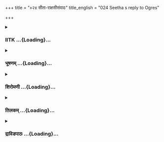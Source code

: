 +++
title = "०२४ सीता-राक्षसीसंवादः"
title_english = "024 Seetha s reply to Ogres"

+++
<div caption="श्रीराम-हरिसीताराममूर्ति-घनपाठिभ्यां वचनम्" class="audioEmbed" src="https://archive.org/download/Ramayana-recitation-Sriram-harisItArAmamUrti-Ghanapaati-v2/Kanda_5/Kanda_5_SK-024-Seetha_s_reply_to_Ogres.mp3"></div>

<div class="js_include collapsed" newlevelforh1="3" title="IITK" unfilled url="/purANam/rAmAyaNam/audIchya-pAThaH/iitk/5_sundarakANDam/04-sItA-pIDanam/024_sItA-rAxasIsaMvAdaH.md">
<details><summary><h3>IITK ...{Loading}...</h3></summary>

The ogresses chide Sita who resolutely condemned Ravana.



#### श्लोकः
##### मूलम्
ततः सीतामुपागम्य राक्षस्यो विकृताननाः।  
परुषं परुषा नार्य ऊचुस्तां वाक्यमप्रियम्॥5.24.1॥

##### शब्दार्थः
ततः then, परुषाः harsh, विकृताननाः hideous, राक्षस्यः नार्यः ogresses, तां सीताम् that Sita, उपागम्य having approached, अप्रियम् unbecoming, वाक्यम् words, परुषम् harshly, ऊचुः uttered.

##### आङ्ग्लानुवादः
Then the hideous ogresses approached Sita and spoke these harsh words in an unbecoming mannerः



#### श्लोकः
##### मूलम्
किं त्वमन्तःपुरे सीते सर्वभूतमनोहरे।  
महार्हशयनोपेते न वासमनुमन्यसे॥5.24.2॥

##### शब्दार्थः
सीते O Sita, त्वम् yourself, सर्वभूतमनोहरे delightful for all, महार्हशयनोपेते furnished with fine bedsteads, अन्तःपुरे in the women's chambers, वासम् residence, किम् why, नानुमन्यसे not willing?

##### आङ्ग्लानुवादः
'O Sita why don't you agree to dwell in Ravana's inner apartment furnished with fine bedsteads, and which is delightful?



#### श्लोकः
##### मूलम्
मानुषी मानुषस्यैव भार्यात्वं बहुमन्यसे।  
प्रत्याहर मनो रामान्न त्वं जातु भविष्यसि॥5.24.3॥

##### शब्दार्थः
मानुषी being a woman, मानुषस्यैव of a man only, भार्यात्वम् being wife, बहुमन्यसे you are holding this in high esteem, रामात् from Rama, मनः  mind, प्रत्यहर you may turn, त्वम् you, जातु indeed, न भविष्यसि will not live.

##### आङ्ग्लानुवादः
'You are  a woman, wife of Rama, an ordinary mortal you are holding in high esteem. Withdraw your mind from Rama or else you will not survive.



#### श्लोकः
##### मूलम्
त्रैलोक्यवसुभोक्तारं रावणं राक्षसेश्वरम्।  
भर्तारमुपसङ्गम्य विहरस्व यथासुखम्॥5.24.4॥

##### शब्दार्थः
त्रैलोक्यवसुभोक्तारम् enjoy the wealth of the three worlds, राक्षसेश्वरम् demon king, रावणम् Ravana, भर्तारम् as husband, उपसङ्गम्य after uniting yourself, यथासुखम् pleasure, विहरस्व sport with him.

##### आङ्ग्लानुवादः




#### श्लोकः
##### मूलम्
मानुषी मानुषं तं तु राममिच्छसि शोभने।  
राज्याद्भ्र्रष्टमसिद्धार्थं विक्लवं त्वमनिन्दिते॥5.24.5॥

##### शब्दार्थः
शोभने O charming lady, अनिन्दिते blameless one, मानुषी a woman, त्वं तु you too, राज्यात् from the kingdom, भ्रष्टम् dethroned, असिद्धार्थम् one who is not successful, विक्लवम् distressed, मानुषम् human, तं him, रामम् Rama only, इच्छसि wanting.

##### आङ्ग्लानुवादः
'O charming lady you have an irreproachable beauty and grace. Why do you think of human Rama only who has been dethroned from the kingdom. He is only a human being who is unsuccessful and distressful.'



#### श्लोकः
##### मूलम्
राक्षसीनां वचः श्रुत्वा सीता पद्मनिभेक्षणा।  
नेत्राभ्यामश्रुपूर्णाभ्यामिदं वचनमब्रवीत्॥5.24.6॥

##### शब्दार्थः
पद्मनिभेक्षणा a lady with eyes like lotus petals, सीता Sita, राक्षसीनाम् of the ogresses, वचः words, श्रुत्वा on hearing, अश्रुपूर्णाभ्याम् those filled with tears, नेत्राभ्याम् with both eyes, इदम् this way, वचनम् words, अब्रवीत् spoke.

##### आङ्ग्लानुवादः
Hearing the words of the ogresses, Sita with eyes like lotus petals full of tears replied  
this wayः



#### श्लोकः
##### मूलम्
यदिदं लोकविद्विष्टमुदाहरथ सङ्गताः।  
नैतन्मनसि वाक्यं मे किल्बिषं प्रतिभाति वः॥5.24.7॥

##### शब्दार्थः
सङ्गताः joined together, लोकविद्विष्टम् not acceptable to the world, यत् such, इदम् this, मे my, वाक्यम् words, उदाहरथ you spoke, एतत् this way, वः addressed by you, मनसि in mind, किल्बिषम् sinful, न प्रतिभाति not thought.

##### आङ्ग्लानुवादः




#### श्लोकः
##### मूलम्
न मानुषी राक्षसस्य भार्या भवितुमर्हति।  
कामं खादत मां सर्वा न करिष्यामि वो वचः॥5.24.8॥

##### शब्दार्थः
मानुषी  a human being, राक्षसस्य ogre's, भार्या wife, भवितुम् to become, न अर्हति ought not to be, सर्वाः all of you, कामम् freely, माम्  me, खादत eat, वः addressed by you, वचः words, न करिष्यामि I will not do.

##### आङ्ग्लानुवादः




#### श्लोकः
##### मूलम्
दीनो वा राज्यहीनो वा यो मे भर्ता स मे गुरुः।  
तं नित्यमनुरक्तास्मि यथा सूर्यं सुवर्चला॥5.24.9॥

##### शब्दार्थः
दीनो वा a dejected one, राज्यहीनो वा a king who lost his kingdom, यः he who, मे my, भर्ता husband, सः he, मे my, गुरुः lord, सुवर्चला Suvarchala, सूर्यं यथा just as to Sungod, नित्यम् ever, तम् him, अनुरक्ता devoted, अस्मि I am.

##### आङ्ग्लानुवादः
'Dejected or dethroned from the kingdom, Rama is my lawful husband. I will ever remain devoted to Rama as Suvarchala, wife of the Sungod is to him.



#### श्लोकः
##### मूलम्
यथा शची महाभागा शक्रं समुपतिष्ठति।  
अरुन्धती वसिष्ठं च रोहिणी शशिनं यथा॥5.24.10॥  
लोपामुद्रा यथागस्त्यं सुकन्या च्यवनं यथा।  
सावित्री सत्यवन्तं च कपिलं श्रीमती यथा॥5.24.11॥  
सौदासं मदयन्तीव केशिनी सगरं यथा।  
नैषधं दमयन्तीव भैमी पतिमनुव्रता॥5.24.12॥  
तथाऽहमिक्ष्वाकुवरं रामं पतिमनुव्रता।

##### शब्दार्थः
महाभागा noble, शची Sachi, यथा like, शक्रम् Indra, समुपतिष्ठति is steadfadt, अरुन्धती Arundhati, वसिष्ठं च with Vasistha, रोहिणी Rohini, शशिनम् the moon, यथा likewise, लोपामुद्रा Lopamudra, अगस्त्यम् with Agastya, यथा similarly, सुकन्या Sukanya, च्यवनम् Chayavanam, यथा so also, सावित्री Savitri, सत्यवन्तम् with Satyavan, श्रीमती Srimati, कपिलम् with Kapilamuni, यथा so also, सौदासम् Soudasa, मदयन्तीव Madayanti, केशिनी Kesini, सगरं यथा with Sagara likewise, पतिम् as husband, नैषधम् Nala, king of Naishada, अनुव्रता devoted, भैमी Bhima's daughter, दमयन्तीव like Damayanti, तथा in the same way, अहम् I, इक्ष्वाकुवरम् foremost of Ikshvaku family, पतिम् a husband, रामम् Rama, अनुव्रता I am devoted.

##### आङ्ग्लानुवादः
'I am steadfast (in love) to my husband Rama, the foremost of the Ikshvaku family in the same manner as noble Sachi to Indra, Arundhati to Vasistha, Rohini to the Moon, Lopamudra to Agastya, Sukanya to sage Chyavana, Savitri to Satyavan, Srimati to Kapilamuni Madayanti to Soudasu, Kesini to king Sagara and Bhima's daughter Damayanti to her lord Nala, (the king of Nishadas)'.



#### श्लोकः
##### मूलम्
सीताया वचनं श्रुत्वा राक्षस्यः क्रोधमूर्छिताः॥5.24.13॥  
भर्त्सयन्ति स्म परुषैर्वाक्यै रावणचोदिताः।

##### शब्दार्थः
रावणचोदिताः ordered by Ravana, राक्षस्यः by the ogresses, सीतायाः Sita's, वचनम् words, श्रुत्वा after hearing, क्रोधमूर्छिताः overtaken by anger, परुषैः with harsh, वाक्यैः with statements,  
भर्त्सयन्ति स्म  threatened.

##### आङ्ग्लानुवादः
Hearing the reply of Sita, the ogresses ordered by Ravana and overtaken by anger again began to threaten Sita using harsh words.



#### श्लोकः
##### मूलम्
अवलीनः स निर्वाक्यो हनूमान् शिंशुपाद्रुमे॥5.24.14॥  
यसीतां सन्तर्जयन्तीस्ता राक्षसीरशृणोत् कपिः।

##### शब्दार्थः
कपिः monkey, सः he, हनुमान् Hanuman, निर्वाक्यः speechless, शिंशुपाद्रुमे Simsupa tree, अवलीनः kept concealed, सीताम् Sita, सन्तर्जयन्तीः listened threatening, ताः those, राक्षसीः ogresses, अशृणोत् listened.

##### आङ्ग्लानुवादः
Hanuman who kept himself concealed on the simsupa tree speechlessly listened to the ogresses threatening Sita.



#### श्लोकः
##### मूलम्
तामभिक्रम्य सङ्कृद्धा वेपमानां समन्ततः॥5.24.15॥  
भृशं संलिलिहुर्दीप्तान् प्रलम्बान् दशनच्छदान्।

##### शब्दार्थः
वेपमानाम् trembling in fear, ताम् her, समन्ततः from all around, अभिक्रम्य approaching, सङ्कृद्धाः enraged, दीप्तान् glowing, प्रलम्बान् hanging, दशनच्छदान् lips, भृशम् again and again, संलिलिहुः were licking.

##### आङ्ग्लानुवादः
Sita was trembling in fear. The  enraged ogresses went on licking their lips hanging, again and again.



#### श्लोकः
##### मूलम्
ऊचुश्च परमक्रुद्धाः प्रगृह्याशु परश्वधान्॥5.24.16॥  
नेयमर्हति भर्तारं रावणं राक्षसाधिपम्।

##### शब्दार्थः
परमक्रुद्धाः very angry women, आशु immediately, परश्वधान् axes, प्रगृह्य taking up, ऊचुश्च spoke, इयम् this, राक्षसाधिपम् to the demon king, रावणम् Ravana, भर्तारम् as husband, नार्हति not fit to be.

##### आङ्ग्लानुवादः
The enraged ogresses immediately picked up the axes and rose up saying, 'she is unfit to have the demon king, Ravana as her husband'.



#### श्लोकः
##### मूलम्
सा भर्त्स्यमाना भीमाभी राक्षसीभिर्वरानना॥5.24.17॥  
सबाष्पमप सर्पन्ती शिंशुपां तामुपागमत्।

##### शब्दार्थः
भीमाभिः राक्षसीभिः by fierce ogresses, भर्त्स्यमाना threatened, सा she, वरानना charming one, सबाष्पम् with tears, अपसर्पन्ती moved away, ताम् that, शिंशुपाम् Simsupa, उपागमत् reached.

##### आङ्ग्लानुवादः
As the charming Sita was threatened by the fierce ogresses, she moved towards the simsupa tree with eyes full of tears.



#### श्लोकः
##### मूलम्
ततस्तां शिंशुपां सीता राक्षसीभिः समावृता॥5.24.18॥  
अभिगम्य विशालाक्षी तस्थौ शोकपरिप्लुता।

##### शब्दार्थः
ततः then, विशालाक्षी largeeyed one, सीता Sita, तां शिंशुपाम् that Simsupa, अभिगम्य having reached, राक्षसीभिः by the ogresses, समावृता surrounded, शोकपरिप्लुता drowned in sorrow, तस्थौ stayed.

##### आङ्ग्लानुवादः
Then the largeeyed Sita, drowned in sorrow surrounded by the ogresses went near the simsupa tree and stood there.



#### श्लोकः
##### मूलम्
तां कृशां दीनवदनां मलिनाम्बरधारिणीम्॥5.24.19॥  
भर्त्सयाञ्चक्रिरे सीतां राक्षस्यस्तां समन्ततः।

##### शब्दार्थः
ताः the, राक्षस्यः ogresses, कृशाम् shrunken, दीनवदनाम् dejected face, मलिनाम्बरधारिणीम् clad in soiled clothes, तां सीताम् that Sita, समन्ततः surrounded, भर्त्सयाञ्चक्रिरे started abusing.

##### आङ्ग्लानुवादः
The ogresses started intimidating Sita who was dressed in soiled clothes and emaciated with a dejected look on her face.



#### श्लोकः
##### मूलम्
ततस्तां विनता नाम राक्षसी भीमदर्शना॥5.24.20॥  
अब्रवीत्कुपिताकारा कराला निर्णतोदरी।

##### शब्दार्थः
ततः then, भीमदर्शना of terrifying looks, कुपिताकारा of loathsome appearance, कराला a dark one, निर्णतोदरी with a large sunken belly, विनतानाम called Vinata, राक्षसी ogress, ताम् her, अब्रवीत् said.

##### आङ्ग्लानुवादः
Then a dark ogress called Vinata with a terryfying look, loathsome appearance and a large sunken belly said to Sitaः



#### श्लोकः
##### मूलम्
सीते पर्याप्तमेतावद्भर्तुः स्नेहो निदर्शितः॥5.24.21॥  
सर्वात्रातिकृतं भद्रे व्यसनायोपकल्पते

##### शब्दार्थः
सीते O Sita, भर्तुः  your husband, स्नेहः love, निदर्शितः is shown, एतावत् to this extent, पर्याप्तम् it is enough, भद्रे auspicious lady, सर्वत्र everywhere, अतिकृतम् excess, व्यसनाय to adversity, उपकल्पते leads.

##### आङ्ग्लानुवादः
'O Sita you have shown your love for your husband to this extent. It is enough. O auspicious lady anything carried to excess leads to adversity.



#### श्लोकः
##### मूलम्
परितुष्टास्मि भद्रं ते मानुषस्ते कृतो विधिः॥5.24.22॥  
ममापि तु वचः पथ्यं ब्रुवन्त्याः कुरु मैथिलि।

##### शब्दार्थः
मैथिलि O Mythili, परितुष्टा beseech, अस्मि I am, ते your, मानुषः human, विधिः duty, कृतः is done, ते to you, भद्रम् be happy, ब्रुवन्त्याः मम my, पथ्यम् wishingwell, वचःwords, अपि also, कुरु follow.

##### आङ्ग्लानुवादः
"O Mythili I beseech you (to oblige Ravana). You have discharged your duty as a human being. Be happy. But you should also heed my advice which is, after all, salutary.



#### श्लोकः
##### मूलम्
रावणं भज भर्तारं भर्तारं सर्वरक्षसाम्॥5.24.23॥  
विक्रान्तं रूपवन्तं च सुरेशमिव वासवम्।  
दक्षिणं त्यागशीलं च सर्वस्य प्रियदर्शनम्॥5.24.24॥

##### शब्दार्थः
सर्वरक्षसाम् of all ogres, भर्तारम् lord विक्रान्तम् courageous, रूपवन्तं च handsome too, सुरेशम् the lord of gods, वासवमिव like Indra, दक्षिणम् a generous one, त्यागशीलं च sacrificing, सर्वस्य of all, प्रियदर्शनम् pleasing in appearance, रावणम् Ravana, भर्तारम् as husband, भज accept.

##### आङ्ग्लानुवादः




#### श्लोकः
##### मूलम्
मानुषं कृपणं रामं त्यक्त्वा, रावणमाश्रय।  
दिव्याङ्गरागा वैदेहि दिव्याभरणभूषिता॥5.24.25॥  
अद्यप्रभृति सर्वेषां लोकानामीश्वरी भव।

##### शब्दार्थः
मानुषम् a human, कृपणम् helpless, रामम् Rama, त्यक्त्वा leave, रावणम् Ravana, आश्रय seek refuge, वैदेहि Vaidehi, दिव्याङ्गरागा have heavenly unguents, दिव्याभरणभूषिता wearing imposing ornaments, अद्यप्रभृति from today, सर्वेषाम् for all, लोकानाम् people, ईश्वरी queen,भव you become

##### आङ्ग्लानुवादः
'Leave the helpless human Rama and seek Ravana's refuge. O Vaidehi, using the heavenly unguents and adorned with imposing ornaments from now on, be the queen of all people.



#### श्लोकः
##### मूलम्
अग्नेः स्वाहा यथा देवी शची वेन्द्रस्य शोभने॥5.24.26॥  
किं ते रामेण वैदेहि कृपणेन गतायुषा।

##### शब्दार्थः
शोभने O beautiful one, अग्नेः for fire, देवी queen, स्वाहा यथा like Swaha, इन्द्रस्य Indra's, शचीव like Sachi, वैदेहि Vaidehi, कृपणेन a pitiable, गतायुषा whose life span is to end soon, रामेण with Rama, किम् what is the use?

##### आङ्ग्लानुवादः
'O beautiful Sita Just like Swaha, queen to the Firegod and Sachi to Indra, accept  
Ravana. Why are you still thinking of Rama who is helpless and whose life span is coming to an end soon.



#### श्लोकः
##### मूलम्
एतदुक्तं च मे वाक्यं यदि त्वं न करिष्यसि॥5.24.27॥  
अस्मिन्मुहूर्ते सर्वास्त्वां भक्षयिष्यामहे वयम्।

##### शब्दार्थः
उक्तम् spoken, मे my, एतत् this, वाक्यम् word, त्वम् you, न करिष्यसि you do not accept, यदि if, वयम् we, सर्वाः all of us, अस्मिन् at this, मुहूर्ते moment, त्वाम् you, भक्षयिष्यामहे we will eat you.

##### आङ्ग्लानुवादः
'If you do not heed our words of advice, all of us will eat you at this very moment.'



#### श्लोकः
##### मूलम्
अन्या तु विकटा नाम लम्बमानपयोधरा॥5.24.28॥  
अब्रवीत्कुपिता सीतां मुष्टिमुद्यम्य गर्जती।

##### शब्दार्थः
लम्बमानपयोधरा lady with hanging breasts, विकटानाम called Vikata, अन्या तु another woman also, मुष्टिम् fist, उद्यम्य raised, कुपिता angry one, गर्जती roaring, सीताम् at Sita, अब्रवीत् she said.

##### आङ्ग्लानुवादः
Now Vikata another ogress with hanging breasts raised her fist up in anger and roared at Sita.



#### श्लोकः
##### मूलम्
बहून्यप्रियरूपाणि वचनानि सुदुर्मते॥5.24.29॥  
अनुक्रोशान्मृदुत्वाच्च सोढानि तव मैथिलि।

##### शब्दार्थः
सुदुर्मते O wicked, मैथिलि Mythili, अप्रियरूपाणि of unpleasant, बहूनि many, तव your वचनानि words, अनुक्रोशात् out of kindness, मृदुत्वाच्च of and due to mildness, सोढानि are put up with.

##### आङ्ग्लानुवादः
'O wicked Mythili we have tolerated many unpleasant words uttered by you due to our kindness and mildness৷৷



#### श्लोकः
##### मूलम्
न च नः कुरुषे वाक्यं हितं कालपुरस्कृतम्॥5.24.30॥  
आनीतासि समुद्रस्य पारमन्यैर्दुरासदम्।  
रावणान्तःपुरं घोरं प्रविष्टा चासि मैथिलि॥5.24.31॥

##### शब्दार्थः
मैथिलि Mythili, कालपुरस्कृतम् timely, हितम् wishing you well, नः our, वाक्यम् word, न कुरुषे च you do not accept, अन्यैः by others, दुरासदम् not approachable, समुद्रस्य ocean's, पारम् to the shore, आनीता brought, असि you are, घोरम् dreadful, रावणान्तःपुरम् Ravana's inner chambers, प्रविष्टा entered, असि you are.

##### आङ्ग्लानुवादः
'O Mythili you have heeded not our good and timely advice tendered in your interest. You have been brought to the other shore of the ocean and to the inner chambers of Ravana which is very difficult for others to access.



#### श्लोकः
##### मूलम्
रावणस्य गृहे रुद्धामस्माभिस्तु सुरक्षिताम्।  
न त्वां शक्तः परित्रातुमपि साक्षात्पुरन्दरः॥5.24.32॥

##### शब्दार्थः
रावणस्य Ravana's, गृहे in home, रुद्धाम् arrested, अस्माभिः by us, सुरक्षिताम् very well guarded, त्वाम् you, परित्रातुम् to rescue, साक्षात् even if, पुरन्दरः अपि even the destroyer of citadels, (Indra) also, न शक्तः not able.

##### आङ्ग्लानुवादः
'You are in Ravana's house, wellguarded by us. It is not possible even for Indra, destroyer of citadels, to come to your rescue (let alone Rama).



#### श्लोकः
##### मूलम्
कुरुष्व हितवादिन्या वचनं मम मैथिलि।  
अलमश्रुप्रपातेन त्यज शोकमनर्थकम्॥5.24.33॥

##### शब्दार्थः
मैथिलि Mythili, हितवादिन्याः of a wellwisher, मम my, वचनम् word, कुरुष्व you may heed, अश्रुप्रपातेन by shedding tears, अलम् enough, अनर्थकम् useless, शोकम् sorrow, त्यज give up.

##### आङ्ग्लानुवादः
'Mythili, act according to our advice. I am your wellwisher. Give up sorrow and stop shedding useless tears.



#### श्लोकः
##### मूलम्
भज प्रीतिं च हर्षं च त्यजैतां नित्यदैन्यताम्।  
सीते राक्षसराजेन सह क्रीड यथासुखम्॥5.24.34॥

##### शब्दार्थः
सीते O Sita, प्रीतिं च and love, हर्षं च happiness, भज adopt, एताम् this, नित्यदैन्यताम् being dejected always, त्यज give up, राक्षसराजेन सह along with the demon king, यथासुखम् as you please, क्रीड you enjoy.

##### आङ्ग्लानुवादः
'O Sita offer your love to Ravana, adore him and be happy. Give up this continuous dejection. Enjoy all pleasures along with the king of demons.



#### श्लोकः
##### मूलम्
जानासि हि यथा भीरु स्त्रीणां यौवनमध्रुवम्।  
यावन्न ते व्यतिक्रामेत्तावत्सुखमवाप्नुहि॥5.24.35॥

##### शब्दार्थः
भीरु O timid lady, स्त्रीणाम् for women, यौवनम् youth, यथा since, अध्रुवम् not stable, जानासि हि you know, ते you, यावत् until, न व्यतिक्रामेत् before it is over, तावत् सुखम् till then all pleasures, अवाप्नुहि enjoy.

##### आङ्ग्लानुवादः
'O timid Sita know that youth of women is fleeting and transient. Before it is over, enjoy all kinds of pleasures.



#### श्लोकः
##### मूलम्
उद्यानानि च रम्याणि पर्वतोपवनानि च।  
सह राक्षसराजेन चर त्वं मदिरेक्षणे॥5.24.36॥

##### शब्दार्थः
मदिरेक्षणे O lady of intoxicating eyes, त्वम् you, राक्षसराजेन with the demon king, रम्याणि delightful, उद्यानानि gardens, पर्वतोपवनानि and gardens surrounding mountain ranges, चर range

##### आङ्ग्लानुवादः
'O lady of intoxicating eyes range in the company of the demon king, the delightful gardens and mountain ranges filled with gardens.



#### श्लोकः
##### मूलम्
स्त्री सहस्राणि ते सप्त वशे स्थास्यन्ति सुन्दरि।  
रावणं भज भर्तारं भर्तारं सर्वरक्षसाम्॥5.24.37॥

##### शब्दार्थः
सुन्दरि O beautiful one, सप्त seven, स्त्री सहस्राणि a thousand women, ते your, वशे under your control, स्थास्यन्ति will remain, सर्वरक्षसाम् for all the ogres, भर्तारम् lord, रावणम् Ravana, भर्तारम् as your husband, भज accept.

##### आङ्ग्लानुवादः
'O beautiful Sita seven thousand ogresses will be at your beck and call. (Therefore) accept Ravana, the lord of all ogres as your husband.



#### श्लोकः
##### मूलम्
उत्पाट्य वा ते हृदयं भक्षयिष्यामि मैथिलि।  
यदि मे व्याहृतं वाक्यं न यथावत्करिष्यसि॥5.24.38॥

##### शब्दार्थः
मैथिलि Mythili, व्याहृतम् spoken, मे me, वाक्यम् word, यथावत् faithfully, न करिष्यसि if you do not obey यदि if, ते हृदयम् your heart, उत्पाट्य वा pluck out, भक्षयिष्यामि eat up.

##### आङ्ग्लानुवादः
'O Mythili if you heed not my words of advice, I will pluck out your heart and eat it up'.



#### श्लोकः
##### मूलम्
ततश्चण्डोदरी नाम राक्षसी क्रोधमूर्छिता।  
भ्रामयन्ती महच्छूलमिदं वचनमब्रवीत्॥5.24.39॥

##### शब्दार्थः
ततः then, चण्डोदरी नाम called Chandodari, राक्षसी ogress, क्रोधमूर्छिता overcome with anger, महत् huge, शूलम् trident, भ्रामयन्ती while rotating, इदम् this, वचनम् word, अब्रवीत् spoke.

##### आङ्ग्लानुवादः
Next spoke a fiercelooking ogress called Chandodari, overcome with anger taking up a huge trident and rotating.



#### श्लोकः
##### मूलम्
इमां हरिणलोलाक्षीं त्रासोत्कम्पिपयोधराम्।  
रावणेन हृतां दृष्टवा दौहृदो मे महानभूत्॥5.24.40॥

##### शब्दार्थः
हरिणलोलाक्षीम् eyes flashing like doe's, त्रासोत्कम्पिपयोधराम् her breasts heaving in stress,  
रावणेन by Ravana, हृताम् abducted, इमाम् this lady, दृष्ट्वा seeing you, मे my, महान् great, दौहृदः desire in my heart, अभूत् developed.

##### आङ्ग्लानुवादः
'I have developed a morbid desire to feast upon this woman with eyes flashing like doe's, whose breasts heave with stress and fear after she was abducted by Ravana.



#### श्लोकः
##### मूलम्
यकृत्प्लीहमथोत्पीडं हृदयं च सबन्धनम्।  
आन्त्राण्यपि तथा शीर्षं खादेयमिति मे मतिः॥5.24.41॥

##### शब्दार्थः
यकृत् liver, प्लीहम् spleen, उत्पीडम् pressing out, सबन्धनम् including all joints, हृदयं च heart also, अन्त्राण्यपि च intestines, तथा similarly, शीर्षम् head, खादेयम् इति I may eat up, मे my, मतिः thought.

##### आङ्ग्लानुवादः
'I thought of feasting on your spleen, liver, heart, all the joints, head and intestines.'



#### श्लोकः
##### मूलम्
ततस्तु प्रघसा नाम राक्षसी वाक्यमब्रवीत्।  
कण्ठमस्या नृशंसायाः पीडयाम किमास्यते॥5.24.42॥

##### शब्दार्थः
ततः then, प्रघसा नाम called Praghasa, राक्षसी ogress,, वाक्यम् these words, अब्रवीत् said, अस्याः her, नृशंसायाः of the heartless lady, कण्ठम् throat, पीडयाम we will twist, किम् why, आस्यते are you sitting idle.

##### आङ्ग्लानुवादः
Next spoke an ogress called Praghasa, saying 'Why not we twist and squeeze the neck of this heartless lady. Why are you sitting idle still? Come on.'



#### श्लोकः
##### मूलम्
निवेद्यतां ततो राज्ञे मानुषी सा मृतेति ह।  
नात्र कश्चन संदेहः खादतेति स वक्ष्यति॥5.24.43॥

##### शब्दार्थः
सा she, मानुषी that human being, मृतेति is dead, ततः then, राज्ञे to the king, निवेद्यताम् let it be announced, खादत you may eat her, इति thus, सः he, वक्ष्यति he will say, अत्र here, कश्चन even a little, सन्देहः doubt, न not.

##### आङ्ग्लानुवादः
'Thereafter we will announce that such a human being is dead. Then Ravana will simply say 'eat her up'. There is no doubt .'



#### श्लोकः
##### मूलम्
ततस्त्वजामुखी नाम राक्षसी वाक्यमब्रवीत्।  
विशस्येमां ततः सर्वाः समान् कुरुत पिण्डकान्॥5.24.44॥

##### शब्दार्थः
ततः then, अजामुखी नाम called Ajamukhi, राक्षसी ogress, वाक्यम् these words, अब्रवीत् said, सर्वाः all, इमाम् this Sita's, विशस्य  cut her body, ततः then, समान् equal  पिण्डकान् lumps, कुरुत do.

##### आङ्ग्लानुवादः
Then an ogress called Ajamukhi said, 'Let her body be cut into lumps of equal pieces.



#### श्लोकः
##### मूलम्
विभजाम ततः सर्वा विवादो मे न रोचते।  
पेयमानीयतां क्षिप्रं लेह्यमुच्चावचं बहु॥5.24.45॥

##### शब्दार्थः
ततः thereafter, सर्वाः all, विभजाम we will share, मे to me, विवादः dispute, न रोचते it is disliked, क्षिप्रम् swiftly, पेयम् drink, उच्चावचम् of all types, बहु many, लेह्यम् licking food, आनीयताम् may be brought.

##### आङ्ग्लानुवादः
'We shall share them. I do not like disputes in this regard. Go swiftly and get drinks and food to lick. Let the accompanying  dishes of all variety and quality be brought.'



#### श्लोकः
##### मूलम्
ततः शूर्पणखा नाम राक्षसी वाक्यमब्रवीत्।  
अजामुख्या यदुक्तं हि तदेव मम रोचते॥5.24.46॥

##### शब्दार्थः
ततः then, शूर्पणखा नाम called Soorpanakha, राक्षसी rakshasi, वाक्यम् these words, अब्रवीत् said, अजामुख्या Ajamukhi, यत्  what ever, उक्तम् was said, तदेव that alone, मम to me, रोचते is acceptable.

##### आङ्ग्लानुवादः
Then an ogress called Surpanakha said, 'I too like the proposal of Ajamukhi.'



#### श्लोकः
##### मूलम्
सुरा चानीयतां क्षिप्रं सर्वशोकविनाशिनी।  
मानुषं मांसमास्वाद्य नृत्यामोऽथ निकुम्भिलाम्॥5.24.47॥

##### शब्दार्थः
क्षिप्रम् quickly, सर्वशोकविनाशिनी destroyer of all sorrows, सुरा च wine also, आनीयताम् may be brought, मानुषम् humans, मांसम् flesh, आस्वाद्य after relishing, अथ then, निकुम्भिलाम् Nikumbhila, नृत्यामः we will dance.

##### आङ्ग्लानुवादः
'Get the wine quickly, destroyer of all sorrows. After relishing the human flesh we will start Nikumbhila dance.'



#### श्लोकः
##### मूलम्
एवं संभर्त्स्यमाना सा सीता सुरसुतोपमा।  
राक्षसीभिः सुघोराभिर्दैर्यमुत्सृज्य रोदिति॥5.24.48॥

##### शब्दार्थः
सुघोराभिः by the highly dreadful ones, राक्षसीभिः by ogresses, एवम् in that manner, संभर्त्स्यमाना being threatened, सुरसुतोपमा like the daughter of a god, सा सीता that Sita, धैर्यम् courage, उत्सृज्य after giving up, रोदिति she cried aloud.

##### आङ्ग्लानुवादः
Threatened by the ogresses in that manner, Sita who was like the daughter of a god, cried aloud.  

#### समाप्तिः
 श्रीमद्रामायणे वाल्मीकीय आदिकाव्ये सुन्दरकाण्डे चतुर्विंशस्सर्गः।  
Thus ends the twentyfourth sarga of Sundarakanda of the holy Ramayana, the first epic composed by sage Valmiki.

</details>
</div>
<div class="js_include collapsed" newlevelforh1="3" title="भूषणम्" unfilled url="/purANam/rAmAyaNam/audIchya-pAThaH/TIkA/bhUShaNa_iitk/5_sundarakANDam/04-sItA-pIDanam/024_sItA-rAxasIsaMvAdaH.md">
<details><summary><h3>भूषणम् ...{Loading}...</h3></summary>



ततः सीतामुपागम्य राक्षस्यो विकृताननाः ।  

परुषं परुषा नार्य ऊचुस्तां वाक्यमप्रियम्  ॥  ५।२४।१ ॥   

किं त्वमन्तःपुरे सीते सर्वभूतमनोहरे ।  

महार्हशयनोपेते न वासमनुमन्यसे  ॥  ५।२४।२ ॥   

तत इत्यादि  ॥  ५।२४।१२ ॥   

  

मानुषी मानुषस्यैव भार्यात्वं बहु मन्यसे ।  

प्रत्याहर मनो रामान्न त्वं जातु भविष्यसि  ॥  ५।२४।३ ॥   

त्रैलोक्यवसुभोक्तारं रावणं राक्षसेश्वरम् ।  

भर्तारमुपसङ्गम्य विहरस्व यथासुखम्  ॥  ५।२४।४ ॥   

मानुषी मानुषं तं तु राममिच्छसि शोभने ।  

राज्याद् भ्रष्टमसिद्धार्थं विक्लवं त्वमनिन्दिते  ॥  ५।२४।५ ॥   

राक्षसीनां वचः श्रुत्वा सीता पद्मनिभेक्षणा ।  

नेत्राभ्यामश्रुपूर्णाभ्यामिदं वचनमब्रवीत्  ॥  ५।२४।६ ॥   

मानुषीति । न त्वं जातु भविष्यसि, तस्येति शेषः । मानुषीति हेतुगर्भम् ।
मानुषी त्वं मानुषं तमिच्छसि  ॥  ५।२४।३६ ॥   

  

यदिदं लोकविद्विष्टमुदाहरथ सङ्गताः ।  

नैतन्मनसि वाक्यं मे किल्बिषं प्रतिभाति वः  ॥  ५।२४।७ ॥   

न मानुषी राक्षसस्य भार्या भवितुमर्हति ।  

कामं खादत मां सर्वा न करिष्यामि वो वचः  ॥  ५।२४।८ ॥   

किस्पिषं पापावहम्  ॥  ५।२४।७८ ॥   

दीनो वा राज्यहीनो वा यो मे भर्ता स मे गुरुः ।  

तं नित्यमनुरक्ता ऽस्मि यथा सूर्यं सुवर्चला  ॥  ५।२४।९ ॥   

यथा शची महाभागा शक्रं समुपतिष्ठति ।  

अरुन्धती वसिष्ठं च रोहिणी शशिनं यथा  ॥  ५।२४।१० ॥   

लोपामुद्रा यथा ऽगस्त्यं सुकन्या च्यवनं चथा ।  

सावित्री सत्यवन्तं च कपिलं श्रीमती यथा  ॥  ५।२४।११ ॥   

सौदासं मदयन्तीव केशिनी सगरं यथा ।  

नैषधं दमयन्तीव भैमी पतिमनुव्रता ।  

तथाहमिक्ष्वाकुवरं रामं पतिमनुव्रता  ॥  ५।२४।१२ ॥   

सीताया वचनं श्रुत्वा राक्षस्यः क्रोधमूर्च्छिताः ।  

भर्त्सयन्ति स्म परुषैर्वाक्यै रावणचोदिताः  ॥  ५।२४।१३ ॥   

सुवर्चलेत्यादिबहुदृष्टान्तप्रदर्शनं स्वस्याः पातिव्रत्यदार्ढ्यद्योतनाय
 ॥  ५।२४।९१३ ॥   

  

अवलीनः स निर्वाक्यो हनुमान् शिंशुपाद्रुमे ।  

सीतां सन्तर्जयन्तीस्ता राक्षसीरशृणोत् कपिः  ॥  ५।२४।१४ ॥   

अवलीनः छन्नः । राक्षसीरश्रृणोत् राक्षसीवाक्यान्यश्रृणोदित्यर्थः  ॥ 
५।२४।१४ ॥   

  

तामभिक्रम्य संक्रुद्धा वेपमानां समन्ततः ।  

भृशं संलिलिहुर्दीप्तान् प्रलम्बान् दशनच्छदान्  ॥  ५।२४।१५ ॥   

ऊचुश्च परमक्रुद्धाः प्रगृह्याशु परश्वधान् ।  

नेयमर्हति भर्तारं रावणं राक्षसाधिपम्  ॥  ५।२४।१६ ॥   

नेयमर्हतीत्यत्रेतिकरणं बोध्यम् । अस्य ऊचुरुत्यनेन सम्बन्धः  ॥ 
५।२४।१५१६ ॥   

  

संभर्त्स्यमाना भीमाभी राक्षसीभिर्वरानना ।  

सा बाष्पमुपामार्जन्ती शिंशुपां तामुपागमत्  ॥  ५।२४।१७ ॥   

ततस्तां शिंशुपां सीता राक्षसीभिः समावृता ।  

अभिगम्य विशालाक्षी तस्थौ शोकपरिप्लुता  ॥  ५।२४।१८ ॥   

तां कृशां दीनवदनां मलिनाम्बरधारिणीम् ।  

भर्त्सयाञ्चक्रिरे सीतां राक्षस्यस्तां समन्ततः  ॥  ५।२४।१९ ॥   

सा भर्त्स्यमानेति पाठे भर्त्सनोपगमनरूपक्रियाभेदात् तच्छब्दद्वयम् । तां  

हनुमदधिष्ठितां शिंशुपाम्  ॥  ५।२४।१७१९ ॥   

  

ततस्तां विनता नाम राक्षसी भीमदर्शना ।  

अब्रवीत् कुपिताकारा कराला निर्णतोदरी  ॥  ५।२४।२० ॥   

ततस्तां विनता नामेति । निर्णतोदरी उन्नतोदरी  ॥  ५।२४।२० ॥   

  

सीते पर्याप्तमेतावद्भर्तुः स्नेहो निदर्शितः ।  

सर्वत्रातिकृतं भद्रे व्यसनायोपकल्पते  ॥  ५।२४।२१ ॥   

अतिकृतम् अतिमात्रकृतम्  ॥  ५।२४।२१ ॥   

  

परितुष्टा ऽस्मि भद्रं ते मानुषस्ते कृतो विधिः ।  

ममापि तु वचः पथ्यं ब्रुवन्त्याः कुरु मैथिलि  ॥  ५।२४।२२ ॥   

रावणं भज भर्तारं भर्तारं सर्वरक्षसाम् ।  

विक्रान्तं रूपवन्तं च सुरेशमिव वासवम्  ॥  ५।२४।२३ ॥   

दक्षिणं त्यागशीलं च सर्वस्य प्रियदर्शनम्  ॥  ५।२४।२४ ॥   

मानुषं कृपणं रामं त्यक्त्वा रावणमाश्रय ।  

दिव्याङ्गरागा वैदेहि दिव्याभरणभूषिता  ॥  ५।२४।२५ ॥   

अद्यप्रभृति सर्वेषां लोकानामीश्वरीभव ।  

अग्नेः स्वाहा यथा देवी शचीवेन्द्रस्य शोभने  ॥  ५।२४।२६ ॥   

किं ते रामेण वैदेहि कृपणेन गतायुषा ।  

एतदुक्तं च मे वाक्यं यदि त्वं न करिष्यसि ।  

अस्मिन् मुहूर्ते सर्वास्त्वां भक्षयिष्यामहे वयम्  ॥  ५।२४।२७ ॥   

अन्या तु विकटा नाम लम्बमानपयोधरा ।  

अब्रवीत् कुपिता सीतां मुष्टिमुद्यम्य गर्जती  ॥  ५।२४।२८ ॥   

मानुषो विधिः कृतः, मनुष्यजात्युचितपातिव्रत्यप्रकटनं कृतम्
एतावत्कालमित्यर्थः  ॥  ५।२४।२२२८ ॥   

  

बहून्यप्रियरूपाणि वचनानि सुदुर्मते ।  

अनुक्रोशान्मृदुत्वाच्च सोढानि तव मैथिलि  ॥  ५।२४।२९ ॥   

सोढानि, रावणेनेति शेषः  ॥  ५।२४।२९ ॥   

  

न च नः कुरुषे वाक्यं हितं कालपुरस्सरम्  ॥  ५।२४।३० ॥   

आनीतासि समुद्रस्य पारमन्यैर्दुरासदम् ।  

रावणान्तःपुरं घोरं प्रविष्टा चासि मैथिलि  ॥  ५।२४।३१ ॥   

रावणस्य गृहे रुद्धामस्माभिस्तु सुरक्षिताम् ।  

न त्वां शक्तः परित्रातुमपि साक्षात् पुरन्दरः  ॥  ५।२४।३२ ॥   

कुरुष्व हितवादिन्या वचनं मम मैथिलि ।  

अलमश्रुप्रपातेन त्यज शोकमनर्थकम्  ॥  ५।२४।३३ ॥   

न चेति । कालपुरस्सरं कालानुरूपम्  ॥  ५।२४।३०३३ ॥   

  

भज प्रीतिं प्रहर्षं च त्यजैतां नित्यदैन्यताम् ।  

सीते राक्षसराजेन सह क्रीड यथासुखम्  ॥  ५।२४।३४ ॥   

जानासि हि यथा भीरु स्त्रीणां यौवनमध्रुवम् ।  

यावन्न ते व्यतिक्रामेत्तावत् सुखमवाप्नुहि  ॥  ५।२४।३५ ॥   

उद्यानानि च रम्याणि पर्वतोपवनानि च ।  

सह राक्षसराजेन चर त्वं मदिरेक्षणे  ॥  ५।२४।३६ ॥   

स्त्रीसहस्राणि ते सप्त वशे स्थास्यन्ति सुन्दरि ।  

रावण भज भर्तारं भर्तारं सर्वरक्षसाम्  ॥  ५।२४।३७ ॥   

प्रीतिं रावणविषयप्रीतिम् । प्रहर्षं कालकृतमनोविकासम्  ॥  ५।२४।३४३७ ॥   

  

उत्पाट्य वा ते हृदयं भक्षयिष्यामि मैथिलि ।  

यदि मे व्याहृतं वाक्यं न यथावत् करिष्यसि  ॥  ५।२४।३८ ॥   

ततश्चण्डोदरी नाम राक्षसी क्रोधमूर्च्छिता ।  

भ्रामयन्ती महच्छूलमिदं वचनमब्रवीत्  ॥  ५।२४।३९ ॥   

उत्पाट्य वा उत्पाट्यैव  ॥  ५।२४।३८३९ ॥   

  

इमां हरिणलोलाक्षीं त्रासोत्कम्पिपयोधराम् ।  

रावणेन हृतां दृष्ट्वा दौर्हृदो मे महानभूत्  ॥  ५।२४।४० ॥   

दौर्हृदः इच्छा  ॥  ५।२४।४० ॥   

  

यकृत्प्लीहमथोत्पीडं हृदयं च सबन्धनम् ।  

अन्त्राण्यपि तथा शीर्षं खादेयमिति मे मतिः  ॥  ५।२४।४१ ॥   

ततस्तु प्रघसा नाम राक्षसी वाक्यमब्रवीत् ।  

कण्ठमस्या नृशंसायाः पीडयाम किमास्यते  ॥  ५।२४।४२ ॥   

निवेद्यतां ततो राज्ञे मानुषी सा मृतेति ह ।  

नात्र कश्चन सन्देहः खादतेति स वक्ष्यति  ॥  ५।२४।४३ ॥   

कुक्षिदक्षिणभागस्थः कालखण्डाख्यो मांसपिण्डो यकृत् । "स्नायुस्स्त्रियां
कालखण्डयकृती तु समे इमे" इत्यमरः । प्लीहा तु गुल्माख्यो वामभागस्थो
मांसपिण्डविशेषः । नकारान्तस्य प्लीहन् शब्दस्य अकारान्तत्वमार्षम् ।
"अन्त्रं पुरीतद्गुल्मस्तु प्लीहा पुंसि"इत्यमरः । उत्पीडं तस्योपरि स्थितं
मांसम् । हृदयम् पद्मकोशप्रतीकाशं मांसम् । बन्धनं तस्य धारणमधोमांसम् ।
उत्क्रोडमिति पाठे उत्क्रोडो हृदयस्य स्थानम् । अन्त्रं पुरीतत्  ॥ 
५।२४।४१४३ ॥   

  

ततस्त्वजामुखी नाम राक्षसी वाक्यमब्रवीत् ।  

विशस्येमां ततः सर्वाः समान् कुरुत पीलुकान्  ॥  ५।२४।४४ ॥   

ततस्त्वजामुखी नामेत्यादि । पीलुकान् मांसखण्डान्  ॥  ५।२४।४४ ॥   

  

विभजाम ततः सर्वा विवादो मे न रोचते ।  

पोयमानीयतां क्षिप्रं लेह्यमुच्चावचं बहु  ॥  ५।२४।४५ ॥   

ततः शूर्पणखा नाम राक्षसी वाक्यमब्रवीत् ।  

अजामुख्या यदुक्तं हि तदेव मम रोचते  ॥  ५।२४।४६ ॥   

पेयं लेह्यं चास्यां उपदंशत्वेनोच्यते  ॥  ५।२४।४५४६ ॥   

  

सुरा चानीयतां क्षिप्रं सर्वशोकविनाशिनी ।  

मानुषं मांसमास्वाद्य नृत्यामो ऽथं निकुम्भिलाम्  ॥  ५।२४।४७ ॥   

निकुम्भिला नाम लङ्कायाः पश्चिमद्वारप्रदेशवासिनी भद्रकाली  ॥  ५।२४।४७ ॥   

  

एवं संभर्त्स्यमाना सा सीता सुरसुतोपमा ।  

राक्षसीभिः सुघोराभिर्घैर्यमुत्सृज्य रोदिति  ॥  ५।२४।४८ ॥   

इत्यार्षे श्रीरामायणे वाल्मीकीये आदिकाव्ये श्रीमत्सुन्दरकाण्डे
चतुर्विंशः सर्गः  ॥  ५।२४ ॥   

एवमिति । रोदिति अरुदत्  ॥  ५।२४।४८ ॥   

इति श्रीगोविन्दराजविरचिते श्रीरामायणभूषणे श्रृङ्गारतिलकाख्याने
सुन्दरकाण्डव्याख्याने चतुर्विंशः सर्गः  ॥  ५।२४ ॥   



</details>
</div>
<div class="js_include collapsed" newlevelforh1="3" title="शिरोमणी" unfilled url="/purANam/rAmAyaNam/audIchya-pAThaH/TIkA/shiromaNI_iitk/5_sundarakANDam/04-sItA-pIDanam/024_sItA-rAxasIsaMvAdaH.md">
<details><summary><h3>शिरोमणी ...{Loading}...</h3></summary>




  
सीतां प्रति संघीभूतराक्षसीनां परुषोक्तिमाह तत इत्यादिभिः । ततः
तदुक्त्यनन्तरं समस्ताः राक्षस्यः परुषानर्हां सीतां परुषमप्रियं
वाक्यमूचुः  ॥  ५।२४।१ ॥   

  

तदाकारमाह किमिति । हे सीते महार्हशयनैरुपेते सर्वभूतमनोहरे अन्तःपुरे वासं
स्वामिनीत्वेन स्थितिं किं किमर्थं नानुमन्यसे । अत्रत्यवचनानां परुषत्वं
रामवियोगपोषकत्वेनेति बोध्यम्  ॥  ५।२४।२  ॥   

  

मानुषीति । मानुषी मनुवंशजाता मानुषस्य मनुवंशजातस्य भार्यां त्वं यं
बहुमन्यसे तस्मात् रामात् मनः प्रत्याहर । तत्र हेतुः एवं
त्वदीप्सितरामसङ्गम इत्यर्थः, जातु कदाचिदपि न भविष्यति  ॥  ५।२४।३  ॥   

  

त्रैलोक्येति । त्रैलोक्यवसुभोक्तारं भर्तारं मत्पतिम् उपसंगम्य
तत्कर्तृपूजात्वेन संप्राप्य यथासुखं विहरस्व  ॥  ५।२४।४  ॥   

  

मानुषीति । राज्यात् भ्रष्टं मानुषं रामं मानुषी त्वमिच्छसि । एतेन
नैतद्युक्तमिति सूचितम्  ॥  ५।२४।५  ॥   

  

राक्षसीनामिति । राक्षसीनां वचः श्रुत्वा सीता इदमब्रवीत्  ॥  ५।२४।६  ॥   

  

तदाकारमाह यदिति । लोकविद्विष्टं शास्त्रादिविरुद्धम् अत एव किल्विषं
पापमयम् इदं रामवियोगपोषकं यद्वाक्यं संगताः यूयमुदाहरथ तदेतत् वाक्यं मे
मनसि न प्रतितिष्ठति  ॥  ५।२४।७  ॥   

  

नेति । हे भार्याः हे रावणपत्न्यः मानुषी मनुष्यस्त्री राक्षसस्य पुरे
भवितुं नार्हति अतः वो वचः न करिष्यामि अतः सर्वाः यूयं मां खादत  ॥  ५।२४।८
 ॥   

  

दीन इति । दीनो राज्यहीनो वा उत्प्रेक्षितदीनत्वादिविशिष्टः यो मे भर्ता स
एव गुरुः अत एव तं पतिं सूर्यं सुवर्चला तत्पत्नीव नित्यमनुरक्ता ऽस्मि  ॥ 
५।२४।९  ॥   

  

तदेव बहुभिर्दृष्यान्तैः द्रढयति यथेत्यादिभिः । शचीप्रभृतिः शकप्रभृतिं
यथा समुपतिष्ठति तथा इक्ष्वाकुवरं राममहमनुव्रता समुपतिष्ठामि ।
सार्धश्लोकत्रयमेकान्वयि  ॥  ५।२४।१०१२  ॥   

  

सीताया इति । रावणचोदिताः गमनसमये रावणेन प्रेरिताः राक्षस्यः भर्त्सयन्ति
स्म  ॥  ५।२४।१३  ॥   

  

अवेति । शिंशुपाद्रुमे अवलीनः निर्वाक्यः मौनीभूतः स हनूमान् सीतां
तर्जयन्तीः राक्षसीः तद्वाक्यानि अशृणोत्  ॥  ५।२४।१४  ॥   

  

तामिति । वेपमानां तां सीतां समन्ततो ऽभिक्रम्य प्राप्य दीप्तान्
प्रकाशितान् प्रलम्बान् दशनच्छदान् स्वस्वाधरान् भृशं संलिलिहुः संलेहनं
चक्रुः  ॥  ५।२४।१५  ॥   

  

ऊचुरिति । परमक्रुद्धाः राक्षस्यः आशु शीघ्रं परश्वधान् प्रगृह्य इयं सीता
भर्तारमस्मत्पतिं रावणं नार्हति तत्पूजायोग्या न भवति इत्यूचुः  ॥  ५।२४।१६
 ॥   

  

सेति । राक्षसीभिर्भर्त्स्यमाना सा सीता अभवदिति शेषः, अत एव बाष्पमश्रु
अपमार्जन्ती सीता तां हनुमदधिष्ठितदेशसमीपवर्तिनीं शिंशुपां
शिंशुपामूलमुमागमत्  ॥  ५।२४।१७  ॥   

  

तत इति । राक्षसीभिः समावृता सीता शिंशुपामधिगम्य तस्थौ  ॥  ५।२४।१८  ॥   

  

तामिति । तां सीतां राक्षस्यो भर्त्स्ययाञ्चिक्रिरे  ॥  ५।२४।१९  ॥   

  

तत इति । ततस्तस्मिन् समये निर्णतोदरी अतिनिम्नोदरविशिष्टा कुपितः कोपबोधकः
आकारो यस्याः सा विनता नाम राक्षसी अब्रवीत्  ॥  ५।२४।२०  ॥   

  

तद्वचनाकारमाह सीते इति । हे सीते भर्तुः स्नेहः पर्याप्तं यथा भवति तथा
प्रदर्शितः इतः परं स्नेहं न कुर्वित्यर्थः । तत्र हेतुः-- सर्वत्र
सर्वस्मिन् काले अतिकृतम् अत्यन्तं संपादितं स्नेहनं व्यसनाय दुःखाय
उपकल्पते  ॥  ५।२४।२१  ॥   

  

परीति । यतस्त्वया मानुषः मनुष्योचितः विधिः धर्मप्रबोधनं कृतः अतः
परितुष्टा ऽस्मि अतस्ते भद्रं कल्याणं ममापि पथ्यं वचः शृणु  ॥  ५।२४।२२
 ॥   

  

तद्वचनाकारमाह रावणमित्यादिभिः । वासवामेव विक्रान्तं विक्रमवन्तं रूपवन्तं
सर्वरक्षसां भर्तारं भर्तारमस्मत्पतिं रावणं भज तत्प्रार्थनास्वीकारेण
प्रसादय  ॥  ५।२४।२३  ॥   

  

दक्षिणमिति । मानुषं रामं त्यक्त्वा दक्षिणं निपुणं रावणमाश्रयस्व
चरणसन्निधिं प्रापय  ॥  ५।२४।२४  ॥   

  

दिव्येति । वैदेही त्वं दिव्याङ्गरागा सती अद्यप्रभृति लोकानाम् ईश्वरी भव
 ॥  ५।२४।२५  ॥   

  

अग्नेरिति । अग्नेः स्वाहेव इन्द्रस्य शचीव रामस्य पत्नी या त्वं तस्यास्ते
गतायुषा रामेण किम्  ॥  ५।२४।२६  ॥   

  

एतदिति । एतदुक्तं वाक्यं यदि त्वं न करिष्यसि तर्हि सर्वाः वयं त्वां
भक्षयिष्यामहे  ॥  ५।२४।२७  ॥   

  

अन्येति । लम्बमानौ पयोधरौ यस्याः सा विकटा नाम अन्या सीतां मुष्टिम्
उद्यम्य तर्जती तर्जन्ती सती अब्रवीत्  ॥  ५।२४।२८  ॥   

  

तद्वचनाकारमाह बहूनीति । हे सुदुर्मते अप्रतिरूपाणि राक्षसायोग्यानि तव
वचनानि अनुक्रोशात् दयातः मृदुत्वात् सरलस्वभावत्वाच्च सोढानि  ॥  ५।२४।२९
 ॥   

  

नेति । अन्यैर्दुरासदं समुद्रस्य पारं या त्वमानीता ऽसि अत एव
रावणान्तःपुरे प्रविष्टा ऽसि अत एव रावणस्य गृहे अवरुद्धा ऽसि अत एव
अस्माभी रक्षिता ऽसि सा त्वं कालपुरस्कृतं कालोचितं हितं नो वाक्यं न
कुरुषे अनुचितमेतदित्यर्थः । अर्धचतुष्टयमेकान्वयि  ॥  ५।२४।३०,३१  ॥   

  

वचनाकरणे दोषमाह नेति । त्वाम् अस्मदनुमतिहीनामित्यर्थः । त्रातुं पुरन्दरो
ऽपि न शक्तः अतो मम वचनं कुरुष्व  ॥  ५।२४।३२  ॥   

  

अलमिति । अश्रुनिपातेन अलम् अतः अनर्थकं शोकं त्यज प्रीतिं प्रहर्षं च भज
तां प्रत्यक्षीभूतां नित्यदैन्यतां निरन्तरदैन्यं त्यज ।
दैन्यताशब्दःस्वार्थिकष्यञन्तः  ॥  ५।२४।३३  ॥   

  

सीते इति । हे सीते राक्षसराजेन राक्षसराजत्वेनोपलक्षिता त्वं स्त्रीणां
मध्ये यतासुखं परिक्रीड । तत्र हेतुः यौवनं युवावस्था अध्रुवं चलमित्यर्थः,
राज्यभोगादियोग्या युवावस्थैवेति भावः  ॥  ५।२४।३४  ॥   

  

यावदिति । यावत् ते यौवनमिति शेषः, न व्यतिक्रामेत् विनश्येत् तावत्सुखं
राक्षसराज्यमवाप्नुहि । अर्धं पृथक्-- उद्यानानीति । राक्षसराजेन
राक्षसराजत्वेन सह सहिता त्वमुद्यानादीनि चर  ॥  ५।२४।३५  ॥   

  

स्त्रीति । स्त्रीसहस्राणि ते वशे स्थास्यन्ति अतः सर्वरक्षसां भर्तारं
भर्तारमस्मत्पतिं रावणं भज तत्प्रार्थनास्वीकारेण प्रसादय  ॥  ५।२४।३६  ॥   

  

उत्पाट्येति । यदि मे व्याहृतमुक्तं यथावत् न करिष्यसि तर्हि ते
हृदयमुत्पाट्य भक्षयिष्याम्येव  ॥  ५।२४।३७  ॥   

  

तत इति । महच्छूलं भ्रामयन्ती चण्डोदरी नाम राक्षसी अब्रवीत्  ॥ 
५।२४।३८ ॥   

  

तद्वचनाकारमाह इमामिति । रावणेन हृतामत एव त्रासोत्कम्पपयोधरामिमां
दृष्ट्वा मे दौर्हृदः क्रूरकर्मकारकेच्छाविशेषो ऽभूत्  ॥  ५।२४।३९  ॥   

  

दौर्हृदमेव प्रकटयति यकृदिति । यकृत्प्लीहं यकृत् दिक्षिणभागस्थः
कालखण्डाभिधः मांसविशेषः प्लीहा हृदयवामभागस्थो गुल्माभिधो मांसविशेषः तयोः
समाहारद्वन्द्वः अच्प्रत्ययेत्यत्र अजिति योगविभागादच् तत् महत् क्रोडं
भुजान्तरं सबन्धनं हृदयनाडीबन्धनसहितं हृदयं च गात्राणि च शीर्षँ च
खादेयमिति मे मतिर्निश्चियः  ॥  ५।२४।४०  ॥   

  

तत इति । ततः प्रघसा नाम राक्षसी अब्रवीत् । तदाकारमाह नृशंसायाः क्रूराया
अस्याः कण्ठं पीडयामः किं किमर्थमास्यते संस्थाप्यते  ॥  ५।२४।४१  ॥   

  

ननु कण्ठपीडनेन किमित्यत आह निवेद्यतामिति । ततः कण्ठपीडनानन्तरं मानुषी सा
सीता मृतेति राज्ञे रावणाय निवेद्यतां सः श्रुतवृत्तान्तो राजा यूयं
खादतेति वक्ष्यति अत्र कश्चन संदेहो न  ॥  ५।२४।४२  ॥   

  

तत इति । अजामुखी नाम राक्षसी अब्रवीत् । तदाकारमाह इमां सीतां विशस्य
हत्वा पिण्डकान् मांसखण्डान् समान् यथाराक्षसीसमविभागान् कुरु  ॥  ५।२४।४३
 ॥   

  

समविभागकरणे प्रयोजनमाह विभजाम इति । सर्वाः वयं विभजामः स्वस्वभागं
ग्रहीष्यामः । तत्र हेतुः मे मह्यं विवादो न रोचते अतः पेयादिकमानीयताम्  ॥ 
५।२४।४४  ॥   

  

तत इति । शूर्पनखी नाम राक्षसी अब्रवीत् इयं न रावणभगिनी संज्ञाया अभावान्न
ङीब्निषेधादि । तदाकारमाह अजामुख्या यदुक्तं मम तदेव रोचते  ॥  ५।२४।४५  ॥   

  

सुरेति । सर्वशोकविनाशिनी सुरा आनीयतां मानुषं मांसमासाद्य प्राप्य
निकुम्भिलां लङ्कापश्चिमभागवर्तिभद्रकालीं गत्वेति शेषः नृत्यामः  ॥ 
५।२४।४६  ॥   

  

एवमिति । निर्भर्त्स्यमाना सुरसुतोपमा सुरसुतासदृशी सीता धैर्यमुत्सृज्येव
रोदिति । एवमिवार्थे  ॥  ५।२४।४७  ॥   

  

इति श्रीमद्वाल्मीकीयरामायणव्याख्याने रामायणशिरोमणौ सुन्दरकाण्डव्याख्याने
चतुर्विशः सर्गः  ॥  ५।२४  ॥   

  



</details>
</div>
<div class="js_include collapsed" newlevelforh1="3" title="तिलकम्" unfilled url="/purANam/rAmAyaNam/audIchya-pAThaH/TIkA/tilaka_iitk/5_sundarakANDam/04-sItA-pIDanam/024_sItA-rAxasIsaMvAdaH.md">
<details><summary><h3>तिलकम् ...{Loading}...</h3></summary>



तत इति  ॥  ५।२४।१,२  ॥   

  

प्रत्याहर निवर्तय । एवं त्वदभीष्टं रामसङ्गमरूपं वस्तु जातु
कदाचिदप्यतःपरं न भविष्यति । अत्र रामागमनस्य तव वा तत्र गमनस्य
प्रसक्त्यभावादिति भावः । यद्वातः परं जातु कदाचिदप्येवं भावश्चेद्भवती न
भविष्यति मारयाम इत्यर्थः  ॥  ५।२४।३५  ॥   

  

नेत्राभ्याम् उपलक्षितेति शेषः । इदं वचनं युष्मद्वचो ऽनङ्गीकारे । मारणं
चेच्छीघ्रं तदेव क्रियतामित्यर्थः । किं वक्ष्यमाणम्  ॥  ५।२४।६  ॥   

  

लोकविद्विष्टं लोकविद्विष्टपरपुरुषसङ्गार्थकम् । सङ्गता समेताः । किल्बिषं
किल्बिषजनकार्थकम्  ॥  ५।२४।७,८  ॥   

  

गुरुरुपास्यदेवता । सुवर्चला सूर्यपत्नी । सूर्याभिमुखपुष्पवती
काचिदोषधिरित्यन्यः  ॥  ५।२४।९  ॥   

  

अतिदुःखसमये ऽपि दृढव्रतत्वद्योतनायानेकसाध्वीनामुपन्यासो
दृष्टान्तविधयेत्याहुः  ॥  ५।२४।१०,११  ॥   

  

भैमी दमयन्ती नैषधं पतिं यथा ऽनुव्रता  ॥  ५।२४।१२,१३  ॥   

  

अवलीनश्छन्नः । निर्वाक्यो मौनी । शिंशपाद्रुमे स्थित इति शेषः । सीतां
तर्जयन्ती राक्षसीस्तद्वाक्यान्यशृणोत्  ॥  ५।२४।१४  ॥   

  

वेपमानां तामभिक्रम्य तत्समीपमागत्य संरब्धाः क्रुद्धास्ता राक्षस्यो
दशनच्छदाँल्लिलिहुर्लेहनं कुर्वन्ति स्म  ॥  ५।२४।१५  ॥   

  

परश्वधान्गृहीत्वोचुश्च । नेयं रावणं भर्तारमर्हति अपि त्वस्माकं
भक्षणमेवार्हतीति भावः  ॥  ५।२४।१६  ॥   

  

भर्त्स्यमानैवंप्रकारेण पीड्यमाना । अभूदिति शेषः । तां शिंशपां
हनूमदधिष्ठितशिंशपाम् । अत्यन्तं तन्मूलसमीपमित्यर्थः  ॥  ५।२४।१७  ॥   

  

ततस्तन्मूलगमनानन्तरम्  ॥  ५।२४।१८,१९  ॥   

  

निर्णतोदर्यतिनिम्नोदरी  ॥  ५।२४।२०  ॥   

  

अतिकृतमतिमात्राचरणम् । श्रीरपि समैव ज्यायसीति लोकोक्तेरिति भावः । व्यसनं
दुःखम्  ॥  ५।२४।२१  ॥   

  

मानुषो मनुष्यज्ञात्युचितो विधिरनुष्ठानं ते त्वया कृतम् ।
एतावदेवालमित्यर्थः  ॥  ५।२४।२२  ॥   

  

सुरेशं वासवमिव  ॥  ५।२४।२३  ॥   

  

कृपणं दीनम्  ॥  ५।२४।२४२७  ॥   

  

तर्जती तर्जयन्ती  ॥  ५।२४।२८  ॥   

  

अनुक्रोशो दया । मृदुत्वमल्पप्रमाणत्वम्  ॥  ५।२४।२९  ॥   

  

कालपुरस्कृतं कालोचितं नो वाक्यं न च कुरुषे । नैतत्ते हितमिति शेषः ।
तदेवोपपादयति-- आनीता ऽसीति  ॥  ५।२४।३०  ॥   

  

गृहे रुद्धा चासि । अस्माभिरभिरक्षिता रक्षितनिरोधा  ॥  ५।२४।३१,३२  ॥   

  

प्रीतिं स्नेहम् रावणे प्रहर्षमानन्दम् नित्यदैन्यतां निरन्तरदीनत्वम्
स्वार्थे ष्यञ्  ॥  ५।२४।३३,३४  ॥   

  

व्यतिक्रामेत् यौवनमिति शेषः । उद्यानानि चरेत्युत्तरस्थेनान्वयः । तेषु
क्रीडेत्यर्थः  ॥  ५।२४।३५,३६  ॥   

  

उत्पाटनं स्थानादपकर्षणम्  ॥  ५।२४।३७  ॥   

  

यदीत्यर्धं पूर्वान्वयि  ॥  ५।२४।३८,३९  ॥   

  

गर्भिण्या गर्भकृत इच्छाविशेषो दौर्हृदम् । यकृद्दक्षिणभागस्थः
कालखण्डाख्यो मांसविशेषः । "स्नायुः स्त्रियां कालखण्डयकृती च समे उभे" इति
कोशः । प्लीहं हृदयवामभागस्थो गुल्माख्यो मांसविशेषः । यद्यपि तद्वाचकः
प्लीहा इत्याकारान्तः, तथाप्यदन्तत्वमार्षम् । महत्क्रोडं भुजान्तरम् ।
"अथोत्पीडम्" इति पाठे उत्पीडं हृदयोपरिस्थितमांसबन्धनम् । हृदयं
नाडीबन्धनसहितं मुकुलाकारं हृत्पुण्डरीकाख्यम्  ॥  ५।२४।४०,४१  ॥   

  

प्रघसावाक्यम्-- विशस्येमामिति । मध्ये "कण्ठमस्या नृशंसायाः पीडयामः
किमास्यते । निवेद्यतां ततो राज्ञे मानुषी सा मृतेति च  ॥  नात्र कश्चित्र
सन्देहः स्वादतेति स वक्ष्यति । ततस्त्वजामुखी नाम राक्षसी वाक्यमब्रवीत्
 ॥  इति श्लोकद्वयं प्रक्षिप्तमिति कतकः । पिण्डकान्मांसखण्डान् । विवादः
अनया सहेति शेषः  ॥  ५।२४।४२  ॥   

  

शूर्पणखेयमन्या  ॥  ५।२४।४३  ॥   

  

अजामुखसदृशमुखवत्या प्रघसयेत्यर्थः  ॥  ५।२४।४४  ॥   

  

निकुम्भिला नाम लङ्कायाः पश्चिमभागवर्तिनी भद्रकाली तां नृत्यामस्तत्समीपं
गत्वा नृत्यामसुरसुतोपमा देवकन्योपमा रोदित्यरुदत्  ॥  ५।२४।४५  ॥   

  

इति श्रीरामाभिरामे श्रीरामीये रामायणतिलके वाल्मीकीय आदिकाव्ये
सुन्दरकाण्डे चतुर्विंशः सर्गः  ॥  ५।२४  ॥   

  



</details>
</div>
<div class="js_include collapsed" newlevelforh1="3" title="द्राविडपाठः" unfilled url="/purANam/rAmAyaNam/drAviDapAThaH/5_sundarakANDam/04-sItA-pIDanam/024_sItA-rAxasIsaMvAdaH.md">
<details><summary><h3>द्राविडपाठः ...{Loading}...</h3></summary>



  
ततः सीतामुपागम्य राक्षस्यो विकृताननाः।  
परुषं परुषा नार्य ऊचुस्तां वाक्यमप्रियम् ॥ 5.24.1 ॥   
किं त्वमन्तःपुरे सीते सर्वभूतमनोहरे।  
महार्हशयनोपेते न वासमनुमन्यसे ॥ 5.24.2 ॥   
मानुषी मानुषस्यैव भार्यात्वं बहु मन्यसे।  
प्रत्याहर मनो रामान्न त्वं जातु भविष्यसि ॥ 5.24.3 ॥   
त्रैलोक्यवसुभोक्तारं रावणं राक्षसेश्वरम्।  
भर्तारमुपसङ्गम्य विहरस्व यथासुखम् ॥ 5.24.4 ॥   
मानुषी मानुषं तं तु राममिच्छसि शोभने।  
राज्याद् भ्रष्टमसिद्धार्थं विक्लवं त्वमनिन्दिते ॥ 5.24.5 ॥   
राक्षसीनां वचः श्रुत्वा सीता पद्मनिभेक्षणा।  
नेत्राभ्यामश्रुपूर्णाभ्यामिदं वचनमब्रवीत् ॥ 5.24.6 ॥   
यदिदं लोकविद्विष्टमुदाहरथ सङ्गताः।  
नैतन्मनसि वाक्यं मे किल्बिषं प्रतिभाति वः ॥ 5.24.7 ॥   
न मानुषी राक्षसस्य भार्या भवितुमर्हति।  
कामं खादत मां सर्वा न करिष्यामि वो वचः ॥ 5.24.8 ॥   
दीनो वा राज्यहीनो वा यो मे भर्ता स मे गुरुः।  
तं नित्यमनुरक्ताऽस्मि यथा सूर्यं सुवर्चला ॥ 5.24.9 ॥   
यथा शची महाभागा शक्रं समुपतिष्ठति।  
अरुन्धती वसिष्ठं च रोहिणी शशिनं यथा ॥ 5.24.10 ॥   
लोपामुद्रा यथाऽगस्त्यं सुकन्या च्यवनं चथा।  
सावित्री सत्यवन्तं च कपिलं श्रीमती यथा ॥ 5.24.11 ॥   
नैषधं दमयन्तीव भैमी पतिमनुव्रता।  
तथाहमिक्ष्वाकुवरं रामं पतिमनुव्रता ॥ 5.24.12 ॥   
सीताया वचनं श्रुत्वा राक्षस्यः क्रोधमूर्च्छिताः।  
भर्त्सयन्ति स्म परुषैर्वाक्यै रावणचोदिताः ॥ 5.24.13 ॥   
अवलीनः स निर्वाक्यो हनुमान् शिंशुपाद्रुमे।  
सीतां सन्तर्जयन्तीस्ता राक्षसीरशृणोत् कपिः ॥ 5.24.14 ॥   
तामभिक्रम्य सङ्क्रुद्धा वेपमानां समन्ततः।  
भृशं संलिलिहुर्दीप्तान् प्रलम्बान् दशनच्छदान् ॥ 5.24.15 ॥   
ऊचुश्च परमक्रुद्धाः प्रगृह्याशु परश्वधान्।  
नेयमर्हति भर्तारं रावणं राक्षसाधिपम् ॥ 5.24.16 ॥   
सम्भर्त्स्यमाना भीमाभी राक्षसीभिर्वरानना।  
सा बाष्पमुपामार्जन्ती शिंशुपां तामुपागमत् ॥ 5.24.17 ॥   
ततस्तां शिंशुपां सीता राक्षसीभिः समावृता।  
अभिगम्य विशालाक्षी तस्थौ शोकपरिप्लुता ॥ 5.24.18 ॥   
तां कृशां दीनवदनां मलिनाम्बरधारिणीम्।  
भर्त्सयाञ्चक्रिरे सीतां राक्षस्यस्तां समन्ततः ॥ 5.24.19 ॥   
ततस्तां विनता नाम राक्षसी भीमदर्शना।  
अब्रवीत् कुपिताकारा कराला निर्णतोदरी ॥ 5.24.20 ॥   
सीते पर्याप्तमेतावद्भर्तुः स्नेहो निदर्शितः।  
सर्वत्रातिकृतं भद्रे व्यसनायोपकल्पते ॥ 5.24.21 ॥   
परितुष्टाऽस्मि भद्रं ते मानुषस्ते कृतो विधिः।  
ममापि तु वचः पथ्यं ब्रुवन्त्याः कुरु मैथिलि ॥ 5.24.22 ॥   
रावणं भज भर्तारं भर्तारं सर्वरक्षसाम्।  
विक्रान्तं रूपवन्तं च सुरेशमिव वासवम् ॥ 5.24.23 ॥   
दक्षिणं त्यागशीलं च सर्वस्य प्रियदर्शनम् ॥ 5.24.24 ॥   
मानुषं कृपणं रामं त्यक्त्वा रावणमाश्रय।  
दिव्याङ्गरागा वैदेहि दिव्याभरणभूषिता ॥ 5.24.25 ॥   
अद्यप्रभृति सर्वेषां लोकानामीश्वरीभव।  
अग्नेः स्वाहा यथा देवी शचीवेन्द्रस्य शोभने ॥ 5.24.26 ॥   
एतदुक्तं च मे वाक्यं यदि त्वं न करिष्यसि।  
अस्मिन् मुहूर्ते सर्वास्त्वां भक्षयिष्यामहे वयम् ॥ 5.24.27 ॥   
अन्या तु विकटा नाम लम्बमानपयोधरा।  
अब्रवीत् कुपिता सीतां मुष्टिमुद्यम्य गर्जती ॥ 5.24.28 ॥   
बहून्यप्रियरूपाणि वचनानि सुदुर्मते।  
अनुक्रोशान्मृदुत्वाच्च सोढानि तव मैथिलि ॥ 5.24.29 ॥   
न च नः कुरुषे वाक्यं हितं कालपुरस्सरम् ॥ 5.24.30 ॥   
आनीतासि समुद्रस्य पारमन्यैर्दुरासदम्।  
रावणान्तःपुरं घोरं प्रविष्टा चासि मैथिलि ॥ 5.24.31 ॥   
रावणस्य गृहे रुद्धामस्माभिस्तु सुरक्षिताम्।  
न त्वां शक्तः परित्रातुमपि साक्षात् पुरन्दरः ॥ 5.24.32 ॥   
कुरुष्व हितवादिन्या वचनं मम मैथिलि।  
अलमश्रुप्रपातेन त्यज शोकमनर्थकम् ॥ 5.24.33 ॥   
भज प्रीतिं प्रहर्षं च त्यजैतां नित्यदैन्यताम्।  
सीते राक्षसराजेन सह क्रीड यथासुखम् ॥ 5.24.34 ॥   
जानासि हि यथा भीरु स्त्रीणां यौवनमध्रुवम्।  
यावन्न ते व्यतिक्रामेत्तावत् सुखमवाप्नुहि ॥ 5.24.35 ॥   
उद्यानानि च रम्याणि पर्वतोपवनानि च।  
सह राक्षसराजेन चर त्वं मदिरेक्षणे ॥ 5.24.36 ॥   
स्त्रीसहस्राणि ते सप्त वशे स्थास्यन्ति सुन्दरि।  
रावण भज भर्तारं भर्तारं सर्वरक्षसाम् ॥ 5.24.37 ॥   
उत्पाट्य वा ते हृदयं भक्षयिष्यामि मैथिलि।  
यदि मे व्याहृतं वाक्यं न यथावत् करिष्यसि ॥ 5.24.38 ॥   
ततश्चण्डोदरी नाम राक्षसी क्रोधमूर्च्छिता।  
भ्रामयन्ती महच्छूलमिदं वचनमब्रवीत् ॥ 5.24.39 ॥   
इमां हरिणलोलाक्षीं त्रासोत्कम्पिपयोधराम्।  
रावणेन हृतां दृष्ट्वा दौर्हृदो मे महानभूत् ॥ 5.24.40 ॥   
यकृत्प्लीहमथोत्पीडं हृदयं च सबन्धनम्।  
अन्त्राण्यपि तथा शीर्षं खादेयमिति मे मतिः ॥ 5.24.41 ॥   
ततस्तु प्रघसा नाम राक्षसी वाक्यमब्रवीत्।  
कण्ठमस्या नृशंसायाः पीडयाम किमास्यते ॥ 5.24.42 ॥   
निवेद्यतां ततो राज्ञे मानुषी सा मृतेति ह।  
नात्र कश्चन सन्देहः खादतेति स वक्ष्यति ॥ 5.24.43 ॥   
ततस्त्वजामुखी नाम राक्षसी वाक्यमब्रवीत्।  
विशस्येमां ततः सर्वाः समान् कुरुत पीलुकान् ॥ 5.24.44 ॥   
विभजाम ततः सर्वा विवादो मे न रोचते।  
पोयमानीयतां क्षिप्रं लेह्यमुच्चावचं बहु ॥ 5.24.45 ॥   
ततः शूर्पणखा नाम राक्षसी वाक्यमब्रवीत्।  
अजामुख्या यदुक्तं हि तदेव मम रोचते ॥ 5.24.46 ॥   
सुरा चानीयतां क्षिप्रं सर्वशोकविनाशिनी।  
मानुषं मांसमास्वाद्य नृत्यामोऽथं निकुम्भिलाम् ॥ 5.24.47 ॥   
एवं सम्भर्त्स्यमाना सा सीता सुरसुतोपमा।  
राक्षसीभिः सुघोराभिर्घैर्यमुत्सृज्य रोदिति ॥ 5.24.48 ॥   

</details>
</div>
